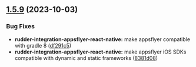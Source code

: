 ## [1.5.9](https://github.com/rudderlabs/rudder-sdk-react-native/compare/rudder-integration-appsflyer-react-native@1.5.8...rudder-integration-appsflyer-react-native@1.5.9) (2023-10-03)


### Bug Fixes

* **rudder-integration-appsflyer-react-native:** make appsflyer compatible with gradle 8 ([df291c5](https://github.com/rudderlabs/rudder-sdk-react-native/commit/df291c581d2e77db1624aa460fb801e1198896c9))
* **rudder-integration-appsflyer-react-native:** make appsflyer iOS SDKs compatible with dynamic and static frameworks ([8381d08](https://github.com/rudderlabs/rudder-sdk-react-native/commit/8381d0864bc7c4272d769ea8f705b84f212a2a96))

